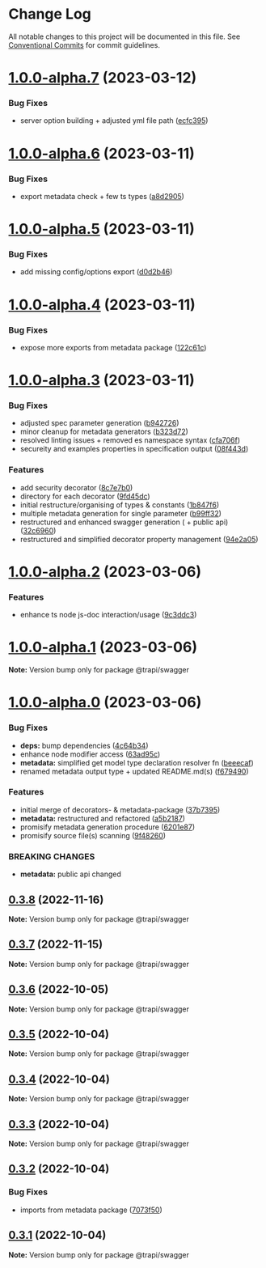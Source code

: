 # Change Log

All notable changes to this project will be documented in this file.
See [Conventional Commits](https://conventionalcommits.org) for commit guidelines.

# [1.0.0-alpha.7](https://github.com/Tada5hi/trapi/compare/@trapi/swagger@1.0.0-alpha.6...@trapi/swagger@1.0.0-alpha.7) (2023-03-12)


### Bug Fixes

* server option building + adjusted yml file path ([ecfc395](https://github.com/Tada5hi/trapi/commit/ecfc3955b929ff9c8ca736be84494de2183519f7))





# [1.0.0-alpha.6](https://github.com/Tada5hi/trapi/compare/@trapi/swagger@1.0.0-alpha.5...@trapi/swagger@1.0.0-alpha.6) (2023-03-11)


### Bug Fixes

* export metadata check + few ts types ([a8d2905](https://github.com/Tada5hi/trapi/commit/a8d2905dc603e135f0ccfff7864dbe168a35a123))





# [1.0.0-alpha.5](https://github.com/Tada5hi/trapi/compare/@trapi/swagger@1.0.0-alpha.4...@trapi/swagger@1.0.0-alpha.5) (2023-03-11)


### Bug Fixes

* add missing config/options export ([d0d2b46](https://github.com/Tada5hi/trapi/commit/d0d2b468c49c58c6451094e815c80db08fc1ffc3))





# [1.0.0-alpha.4](https://github.com/Tada5hi/trapi/compare/@trapi/swagger@1.0.0-alpha.3...@trapi/swagger@1.0.0-alpha.4) (2023-03-11)


### Bug Fixes

* expose more exports from metadata package ([122c61c](https://github.com/Tada5hi/trapi/commit/122c61ce4b6b492a151d1d90ceb4fe53a216d8a3))





# [1.0.0-alpha.3](https://github.com/Tada5hi/trapi/compare/@trapi/swagger@1.0.0-alpha.2...@trapi/swagger@1.0.0-alpha.3) (2023-03-11)


### Bug Fixes

* adjusted spec parameter generation ([b942726](https://github.com/Tada5hi/trapi/commit/b942726794287db793af6aa23fe64e25c2c5ae7e))
* minor cleanup for metadata generators ([b323d72](https://github.com/Tada5hi/trapi/commit/b323d726c02663167c911589225682d4463338e5))
* resolved linting issues + removed es namespace syntax ([cfa706f](https://github.com/Tada5hi/trapi/commit/cfa706fb16bd90890793a5bbcb34799026c68aca))
* secureity and examples properties in specification output ([08f443d](https://github.com/Tada5hi/trapi/commit/08f443d791c51911f865be626fe439420ee3e3d0))


### Features

* add security decorator ([8c7e7b0](https://github.com/Tada5hi/trapi/commit/8c7e7b0f5dbc2c8b9a24cacbf2851fb778fa1a39))
* directory for each decorator ([9fd45dc](https://github.com/Tada5hi/trapi/commit/9fd45dc1efe520f79c8c3a6d4bdd05c86af9895c))
* initial restructure/organising of types & constants ([1b847f6](https://github.com/Tada5hi/trapi/commit/1b847f6f61f8a7231d290c6f84fd523de6c6ea42))
* multiple metadata generation for single parameter ([b99ff32](https://github.com/Tada5hi/trapi/commit/b99ff322f156c3aa717db8b1045af5a34a587a78))
* restructured and enhanced swagger generation ( + public api) ([32c6960](https://github.com/Tada5hi/trapi/commit/32c69603edf8d34875ef145dd07da97b912b712b))
* restructured and simplified decorator property management ([94e2a05](https://github.com/Tada5hi/trapi/commit/94e2a05841dd826a9c48a95fdcbf670dd92cbf8a))





# [1.0.0-alpha.2](https://github.com/Tada5hi/trapi/compare/@trapi/swagger@1.0.0-alpha.1...@trapi/swagger@1.0.0-alpha.2) (2023-03-06)


### Features

* enhance ts node js-doc interaction/usage ([9c3ddc3](https://github.com/Tada5hi/trapi/commit/9c3ddc372b0e73e2ecdc035912dabacc1076541a))





# [1.0.0-alpha.1](https://github.com/Tada5hi/trapi/compare/@trapi/swagger@1.0.0-alpha.0...@trapi/swagger@1.0.0-alpha.1) (2023-03-06)

**Note:** Version bump only for package @trapi/swagger





# [1.0.0-alpha.0](https://github.com/Tada5hi/trapi/compare/@trapi/swagger@0.3.8...@trapi/swagger@1.0.0-alpha.0) (2023-03-06)


### Bug Fixes

* **deps:** bump dependencies ([4c64b34](https://github.com/Tada5hi/trapi/commit/4c64b3476e5aa789a784eff65710b57a2795a330))
* enhance node modifier access ([63ad95c](https://github.com/Tada5hi/trapi/commit/63ad95c8d0870ffabc58aed26c93f588a7220d2b))
* **metadata:** simplified get model type declaration resolver fn ([beeecaf](https://github.com/Tada5hi/trapi/commit/beeecaff828b7c3b0ffc323d66f26ca22ba95926))
* renamed metadata output type + updated README.md(s) ([f679490](https://github.com/Tada5hi/trapi/commit/f6794908e1bf59e7436f770c689764bdb264255a))


### Features

* initial merge of decorators- & metadata-package ([37b7395](https://github.com/Tada5hi/trapi/commit/37b73953be9f8accb551c8a661c507ae2974db11))
* **metadata:** restructured and refactored ([a5b2187](https://github.com/Tada5hi/trapi/commit/a5b2187e8080ca5084afb3d262c0434eeb7e9f42))
* promisify metadata generation procedure ([6201e87](https://github.com/Tada5hi/trapi/commit/6201e875027561dea0b42f53a6a2a1db1d930f24))
* promisify source file(s) scanning ([9f48260](https://github.com/Tada5hi/trapi/commit/9f48260ffd8758731770f4a1c79fc503748627bb))


### BREAKING CHANGES

* **metadata:** public api changed





## [0.3.8](https://github.com/Tada5hi/trapi/compare/@trapi/swagger@0.3.7...@trapi/swagger@0.3.8) (2022-11-16)

**Note:** Version bump only for package @trapi/swagger





## [0.3.7](https://github.com/Tada5hi/trapi/compare/@trapi/swagger@0.3.6...@trapi/swagger@0.3.7) (2022-11-15)

**Note:** Version bump only for package @trapi/swagger





## [0.3.6](https://github.com/Tada5hi/trapi/compare/@trapi/swagger@0.3.5...@trapi/swagger@0.3.6) (2022-10-05)

**Note:** Version bump only for package @trapi/swagger





## [0.3.5](https://github.com/Tada5hi/trapi/compare/@trapi/swagger@0.3.4...@trapi/swagger@0.3.5) (2022-10-04)

**Note:** Version bump only for package @trapi/swagger





## [0.3.4](https://github.com/Tada5hi/trapi/compare/@trapi/swagger@0.3.3...@trapi/swagger@0.3.4) (2022-10-04)

**Note:** Version bump only for package @trapi/swagger





## [0.3.3](https://github.com/Tada5hi/trapi/compare/@trapi/swagger@0.3.2...@trapi/swagger@0.3.3) (2022-10-04)

**Note:** Version bump only for package @trapi/swagger





## [0.3.2](https://github.com/Tada5hi/trapi/compare/@trapi/swagger@0.3.1...@trapi/swagger@0.3.2) (2022-10-04)


### Bug Fixes

* imports from metadata package ([7073f50](https://github.com/Tada5hi/trapi/commit/7073f505ae43d0df8e6f70d485cd159ea76629ca))





## [0.3.1](https://github.com/Tada5hi/trapi/compare/@trapi/swagger@0.3.0...@trapi/swagger@0.3.1) (2022-10-04)

**Note:** Version bump only for package @trapi/swagger
